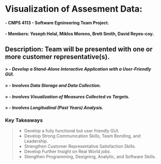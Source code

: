 #  **Visualization of Assesment Data:**

#### - CMPS 4113 - Software Egnineering Team Project.
#### - Members: Yoseph Helal, Miklos Moreno, Brett Smith, David Reyes-coy.

## Description: Team will be presented with one or more customer representative(s).
#### > - *Develop a Stand-Alone Interactive Application with a User-Friendly GUI.*
#### > - *Involves Data Storage and Data Collection.*
#### > - *Involves Visualization of Measures Collected vs Targets.*
#### > - *Involves Longitudinal (Past Years) Analysis.*

### **Key Takeaways**
> - Develop a fully functional but user friendly GUI.
> - Develop Strong Communication Skills, Team Bonding, and Leadership.
> - Strengthen Customer Representative Satisfaction Skills.
> - Develop Further Insight on Real World *jobs*.
> - Stengthen Programming, Designing, Analytic, and Software Skills.

